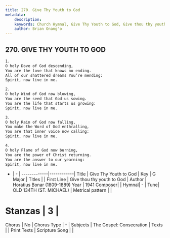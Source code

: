 ```yaml
---
title: 270. Give Thy Youth to God
metadata:
    description: 
    keywords: Church Hymnal, Give Thy Youth to God, Give thou thy youth to God, 
    author: Brian Onang'o
---
```



## 270. GIVE THY YOUTH TO GOD

```txt
1.
O holy Dove of God descending,
You are the love that knows no ending.
All of our shattered dreams You’re mending:
Spirit, now live in me.

2.
O holy Wind of God now blowing,
You are the seed that God us sowing.
You are the life that starts us growing:
Spirit, now live in me.

3.
O holy Rain of God now falling,
You make the Word of God enthralling,
You are that inner voice now calling:
Spirit, now live in me.

4.
O holy Flame of God now burning,
You are the power of Christ returning.
You are the answer to our yearning:
Spirit, now live in me.
```

- |   -  |
-------------|------------|
Title | Give Thy Youth to God |
Key | G Major |
Titles |  |
First Line | Give thou thy youth to God |
Author | Horatius Bonar (1809-1889)
Year | 1941
Composer|  |
Hymnal|  - |
Tune| OLD 134TH (ST. MICHAEL) |
Metrical pattern | |
# Stanzas | 3 |
Chorus | No |
Chorus Type | - |
Subjects | The Gospel: Consecration |
Texts |  |
Print Texts | 
Scripture Song |  |
  
